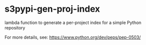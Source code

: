 # s3pypi-gen-proj-index
lambda function to generate a per-project index for a simple Python repository

For more details, see: https://www.python.org/dev/peps/pep-0503/

